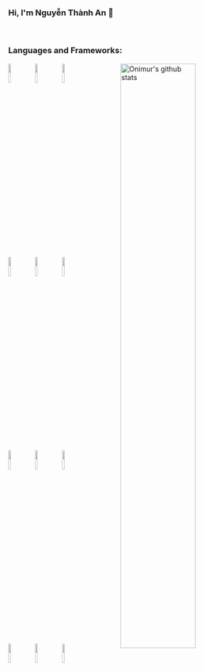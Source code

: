 <!-- ### Hi, I'm Nguyễn Thành An - [tronghieuit.com][website] 👋 -->
### Hi, I'm Nguyễn Thành An 👋

<!-- [![Website](https://img.shields.io/website?label=tronghieuit.com&style=for-the-badge&url=https%3A%2F%2Ftronghieuit.com)](https://tronghieuit.com)
[![Github Follow](https://img.shields.io/github/followers/tronghieu60s?label=Follow%20Me&style=for-the-badge)](https://github.com/tronghieu60s) -->

<!-- ### Connect with me: -->

<!-- [<img align="left" alt="tronghieuit.com" width="22px" src="https://raw.githubusercontent.com/iconic/open-iconic/master/svg/globe.svg" />][website]
[<img align="left" alt="tronghieuit.com" width="22px" src="https://cdn.jsdelivr.net/npm/simple-icons@3.13.0/icons/minutemailer.svg" />][email]
[<img align="left" alt="tronghieuit.com | LinkedIn" width="22px" src="https://cdn.jsdelivr.net/npm/simple-icons@v3/icons/linkedin.svg" />][linkedin]
[<img align="left" alt="tronghieuit.com" width="22px" src="https://cdn.jsdelivr.net/npm/simple-icons@3.13.0/icons/facebook.svg" />][facebook]
[<img align="left" alt="tronghieuit.com | Instagram" width="22px" src="https://cdn.jsdelivr.net/npm/simple-icons@v3/icons/instagram.svg" />][instagram] -->

<br />

### Languages and Frameworks:

<p>
  <a href="https://github.com/tronghieu60s">
    <img width="55%" align="right" alt="Onimur's github stats" src="https://github-readme-stats.vercel.app/api?username=nguyenthanhan201&show_icons=true&hide_border=true&theme=radical" />
  </a>
  <code><img width="10%" src="https://www.vectorlogo.zone/logos/w3_html5/w3_html5-ar21.svg"></code>
  <code><img width="10%" src="https://www.vectorlogo.zone/logos/netlifyapp_watercss/netlifyapp_watercss-ar21.svg"></code>
  <code><img width="10%" src="https://www.vectorlogo.zone/logos/javascript/javascript-ar21.svg"></code>
  <br />
  <code><img width="10%" src="https://www.vectorlogo.zone/logos/nodejs/nodejs-ar21.svg"></code>
  <code><img width="10%" src="https://www.vectorlogo.zone/logos/mongodb/mongodb-ar21.svg"></code>
  <code><img width="10%" src="https://www.vectorlogo.zone/logos/firebase/firebase-ar21.svg"></code>
  <br />
  <code><img width="10%" src="https://www.vectorlogo.zone/logos/reactjs/reactjs-ar21.svg"></code>
  <code><img width="10%" src="https://www.vectorlogo.zone/logos/electronjs/electronjs-ar21.svg"></code>
  <code><img width="10%" src="https://www.vectorlogo.zone/logos/socketio/socketio-ar21.svg"></code> 
  <br />
  <code><img width="10%" src="https://www.vectorlogo.zone/logos/git-scm/git-scm-ar21.svg"></code>
  <code><img width="10%" src="https://www.vectorlogo.zone/logos/npmjs/npmjs-ar21.svg"></code>
  <code><img width="10%" src="https://www.vectorlogo.zone/logos/yarnpkg/yarnpkg-ar21.svg"></code>
</p>

<!-- [website]: https://tronghieuit.com
[facebook]: https://fb.me/tronghieu60s
[email]: mailto:tronghieu60s@gmail.com
[instagram]: https://www.instagram.com/tronghieu60s/
[linkedin]: https://www.linkedin.com/in/tronghieu60s/ -->
